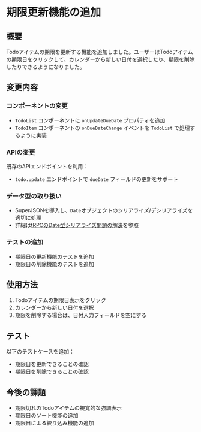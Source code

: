 # 期限更新機能の追加

## 概要

Todoアイテムの期限を更新する機能を追加しました。ユーザーはTodoアイテムの期限日をクリックして、カレンダーから新しい日付を選択したり、期限を削除したりできるようになりました。

## 変更内容

### コンポーネントの変更

- `TodoList` コンポーネントに `onUpdateDueDate` プロパティを追加
- `TodoItem` コンポーネントの `onDueDateChange` イベントを `TodoList` で処理するように実装

### APIの変更

既存のAPIエンドポイントを利用：
- `todo.update` エンドポイントで `dueDate` フィールドの更新をサポート

### データ型の取り扱い

- SuperJSONを導入し、`Date`オブジェクトのシリアライズ/デシリアライズを適切に処理
- 詳細は[tRPCのDate型シリアライズ問題の解決](./fix-date-serialization.md)を参照

### テストの追加

- 期限日の更新機能のテストを追加
- 期限日の削除機能のテストを追加

## 使用方法

1. Todoアイテムの期限日表示をクリック
2. カレンダーから新しい日付を選択
3. 期限を削除する場合は、日付入力フィールドを空にする

## テスト

以下のテストケースを追加：

- 期限日を更新できることの確認
- 期限日を削除できることの確認

## 今後の課題

- 期限切れのTodoアイテムの視覚的な強調表示
- 期限日のソート機能の追加
- 期限日による絞り込み機能の追加 